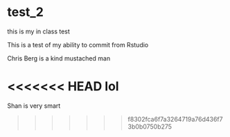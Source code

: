 # test_2
this is my in class test

This is a test of my ability to commit from Rstudio

Chris Berg is a kind mustached man

<<<<<<< HEAD
lol
=======
Shan is very smart
>>>>>>> f8302fca6f7a3264719a76d436f73b0b0750b275
